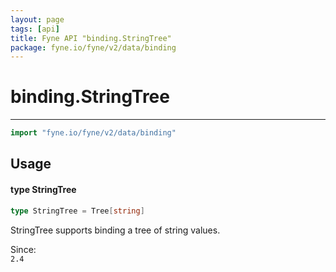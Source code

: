 ```yaml
---
layout: page
tags: [api]
title: Fyne API "binding.StringTree"
package: fyne.io/fyne/v2/data/binding
---
```


# binding.StringTree
---
```go
import "fyne.io/fyne/v2/data/binding"
```

## Usage

#### type StringTree

```go
type StringTree = Tree[string]
```

StringTree supports binding a tree of string values.


<div class="since">Since: <code>
2.4</code></div>
